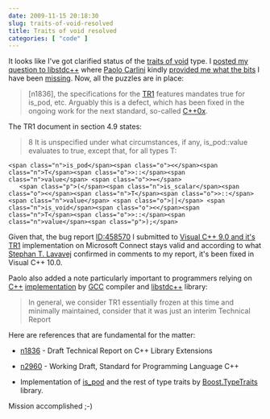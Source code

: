 ```yaml
---
date: 2009-11-15 20:18:30
slug: traits-of-void-resolved
title: Traits of void resolved
categories: [ "code" ]
---
```


It looks like I've got clarified status of the [traits of void](/?p=1519) type. I [posted my question to libstdc++](http://gcc.gnu.org/ml/libstdc++/2009-11/msg00041.html) where [Paolo Carlini](http://blogs.oracle.com/pcarlini/) kindly [provided me what the bits](http://gcc.gnu.org/ml/libstdc++/2009-11/msg00042.html) I have been [missing](http://groups.google.com/group/comp.std.c++/browse_thread/thread/01381d52adc619d6/). Now, all the puzzles are in place:





> [n1836], the specifications for the [TR1](http://en.wikipedia.org/wiki/C%2B%2B_Technical_Report_1) features mandates true for is_pod<void>, etc. Arguably this is a defect, which has been fixed in the ongoing work for the next standard, so-called [C++0x](http://en.wikipedia.org/wiki/C%2B%2B0x).





The TR1 document in section 4.9 states:




> 8 It is unspecified under what circumstances, if any, is_pod::value evaluates to true, except that, for all types T:




    <span class="n">is_pod</span><span class="o"><</span><span class="n">T</span><span class="o">>::</span><span class="n">value</span> <span class="o">>=</span>
       <span class="p">(</span><span class="n">is_scalar</span><span class="o"><</span><span class="n">T</span><span class="o">>::</span><span class="n">value</span> <span class="o">||</span> <span class="n">is_void</span><span class="o"><</span><span class="n">T</span><span class="o">>::</span><span class="n">value</span><span class="p">);</span>





Given that, the bug report [ID:458570](https://connect.microsoft.com/VisualStudio/feedback/ViewFeedback.aspx?FeedbackID=458570#details) I submitted to [Visual C++ 9.0 and it's TR1](http://channel9.msdn.com/shows/Going+Deep/Stephan-T-Lavavej-Digging-into-C-Technical-Report-1-TR1/) implementation on Microsoft Connect stays valid and according to what [Stephan T. Lavavej](http://nuwen.net/stl.html) confirmed in comments to my report, it's been fixed in Visual C++ 10.0.





Paolo also added a note particularly important to programmers relying on [C++](http://www.open-std.org/jtc1/sc22/wg21/) [implementation](http://gcc.gnu.org/onlinedocs/gcc/C_002b_002b-Implementation.html) by [GCC](http://gcc.gnu.org/) compiler and [libstdc++](http://gcc.gnu.org/libstdc++/) library:





> In general, we consider TR1 essentially frozen at this time and minimally maintained, consider that it was just an interim Technical Report





Here are references that are fundamental for the matter:






  * [n1836](http://www.open-std.org/jtc1/sc22/wg21/docs/papers/2005/n1836.pdf) - Draft Technical Report on C++ Library Extensions


  * [n2960](http://www.open-std.org/jtc1/sc22/wg21/docs/papers/2009/n2960.pdf) - Working Draft, Standard for Programming Language C++


  * Implementation of [is_pod<T>](http://www.boost.org/doc/libs/1_40_0/libs/type_traits/doc/html/boost_typetraits/reference/is_pod.html) and the rest of type traits by [Boost.TypeTraits](http://www.boost.org/doc/libs/1_40_0/libs/type_traits/doc/html/index.html) library.





Mission accomplished ;-)
